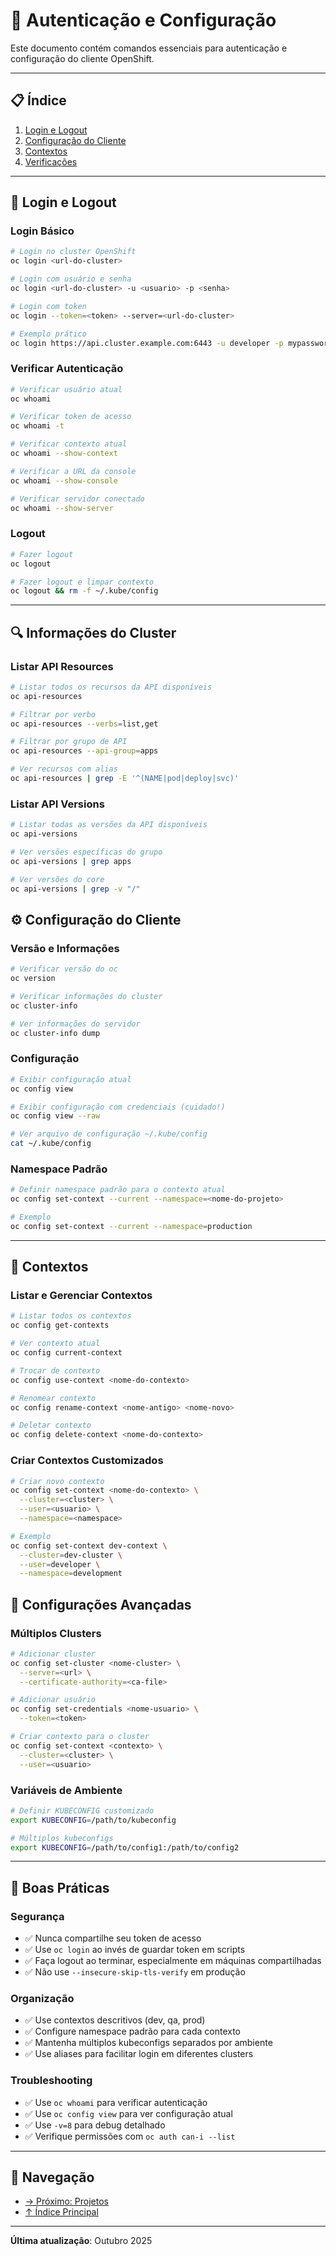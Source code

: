 # 🔐 Autenticação e Configuração

Este documento contém comandos essenciais para autenticação e configuração do cliente OpenShift.

---

## 📋 Índice

1. [Login e Logout](#login-e-logout)
2. [Configuração do Cliente](#configuração-do-cliente)
3. [Contextos](#contextos)
4. [Verificações](#verificações)

---

## 🔑 Login e Logout

### Login Básico
```bash
# Login no cluster OpenShift
oc login <url-do-cluster>
```

```bash
# Login com usuário e senha
oc login <url-do-cluster> -u <usuario> -p <senha>
```

```bash
# Login com token
oc login --token=<token> --server=<url-do-cluster>
```

```bash
# Exemplo prático
oc login https://api.cluster.example.com:6443 -u developer -p mypassword
```

### Verificar Autenticação
```bash
# Verificar usuário atual
oc whoami
```

```bash
# Verificar token de acesso
oc whoami -t
```

```bash
# Verificar contexto atual
oc whoami --show-context
```

```bash
# Verificar a URL da console
oc whoami --show-console
```

```bash
# Verificar servidor conectado
oc whoami --show-server
```

### Logout
```bash (ignore)
# Fazer logout
oc logout
```

```bash (ignore)
# Fazer logout e limpar contexto
oc logout && rm -f ~/.kube/config
```

---

## 🔍 Informações do Cluster


### Listar API Resources
```bash
# Listar todos os recursos da API disponíveis
oc api-resources
```

```bash
# Filtrar por verbo
oc api-resources --verbs=list,get
```

```bash
# Filtrar por grupo de API
oc api-resources --api-group=apps
```

```bash
# Ver recursos com alias
oc api-resources | grep -E '^(NAME|pod|deploy|svc)'
```

### Listar API Versions
```bash
# Listar todas as versões da API disponíveis
oc api-versions
```

```bash
# Ver versões específicas do grupo
oc api-versions | grep apps
```

```bash
# Ver versões do core
oc api-versions | grep -v "/"
```

## ⚙️ Configuração do Cliente

### Versão e Informações
```bash
# Verificar versão do oc
oc version
```

```bash
# Verificar informações do cluster
oc cluster-info
```

```bash
# Ver informações do servidor
oc cluster-info dump
```

### Configuração
```bash
# Exibir configuração atual
oc config view
```

```bash
# Exibir configuração com credenciais (cuidado!)
oc config view --raw
```

```bash
# Ver arquivo de configuração ~/.kube/config
cat ~/.kube/config
```

### Namespace Padrão
```bash
# Definir namespace padrão para o contexto atual
oc config set-context --current --namespace=<nome-do-projeto>
```

```bash
# Exemplo
oc config set-context --current --namespace=production
```

---

## 🔄 Contextos

### Listar e Gerenciar Contextos
```bash
# Listar todos os contextos
oc config get-contexts
```

```bash
# Ver contexto atual
oc config current-context
```

```bash
# Trocar de contexto
oc config use-context <nome-do-contexto>
```

```bash
# Renomear contexto
oc config rename-context <nome-antigo> <nome-novo>
```

```bash
# Deletar contexto
oc config delete-context <nome-do-contexto>
```

### Criar Contextos Customizados
```bash
# Criar novo contexto
oc config set-context <nome-do-contexto> \
  --cluster=<cluster> \
  --user=<usuario> \
  --namespace=<namespace>
```

```bash
# Exemplo
oc config set-context dev-context \
  --cluster=dev-cluster \
  --user=developer \
  --namespace=development
```

## 🔧 Configurações Avançadas

### Múltiplos Clusters
```bash
# Adicionar cluster
oc config set-cluster <nome-cluster> \
  --server=<url> \
  --certificate-authority=<ca-file>
```

```bash
# Adicionar usuário
oc config set-credentials <nome-usuario> \
  --token=<token>
```

```bash
# Criar contexto para o cluster
oc config set-context <contexto> \
  --cluster=<cluster> \
  --user=<usuario>
```

### Variáveis de Ambiente
```bash
# Definir KUBECONFIG customizado
export KUBECONFIG=/path/to/kubeconfig
```

```bash
# Múltiplos kubeconfigs
export KUBECONFIG=/path/to/config1:/path/to/config2
```
---

## 📝 Boas Práticas

### Segurança
- ✅ Nunca compartilhe seu token de acesso
- ✅ Use `oc login` ao invés de guardar token em scripts
- ✅ Faça logout ao terminar, especialmente em máquinas compartilhadas
- ✅ Não use `--insecure-skip-tls-verify` em produção

### Organização
- ✅ Use contextos descritivos (dev, qa, prod)
- ✅ Configure namespace padrão para cada contexto
- ✅ Mantenha múltiplos kubeconfigs separados por ambiente
- ✅ Use aliases para facilitar login em diferentes clusters

### Troubleshooting
- ✅ Use `oc whoami` para verificar autenticação
- ✅ Use `oc config view` para ver configuração atual
- ✅ Use `-v=8` para debug detalhado
- ✅ Verifique permissões com `oc auth can-i --list`

---

## 📖 Navegação

- [→ Próximo: Projetos](02-projetos.md)
- [↑ Índice Principal](README.md)

---

**Última atualização**: Outubro 2025
